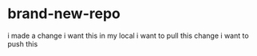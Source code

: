 # brand-new-repo
i made a change
i want this in my local
i want to pull this change
i want to push this
